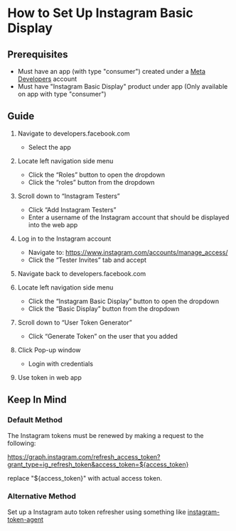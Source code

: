 # How to Set Up Instagram Basic Display

## Prerequisites

- Must have an app (with type "consumer") created under a [Meta Developers](https://developers.facebook.com/) account
- Must have "Instagram Basic Display" product under app (Only available on app with type "consumer")

## Guide

1. Navigate to developers.facebook.com
	- Select the app

2. Locate left navigation side menu
	- Click the “Roles” button to open the dropdown
	- Click the “roles” button from the dropdown

3. Scroll down to “Instagram Testers”
	- Click “Add Instagram Testers”
	- Enter a username of the Instagram account that should be displayed into the web app

4. Log in to the Instagram account
	- Navigate to: https://www.instagram.com/accounts/manage_access/ 
	- Click the “Tester Invites” tab and accept

5. Navigate back to developers.facebook.com

6. Locate left navigation side menu
	- Click the “Instagram Basic Display” button to open the dropdown
	- Click the “Basic Display” button from the dropdown

7. Scroll down to “User Token Generator”
	- Click “Generate Token” on the user that you added

8. Click Pop-up window
	- Login with credentials

9. Use token in web app

## Keep In Mind

### Default Method

The Instagram tokens must be renewed by making a request to the following:

https://graph.instagram.com/refresh_access_token?grant_type=ig_refresh_token&access_token=${access_token}

replace "${access_token}" with actual access token.

### Alternative Method

Set up a Instagram auto token refresher using something like [instagram-token-agent](https://github.com/companionstudio/instagram-token-agent)

